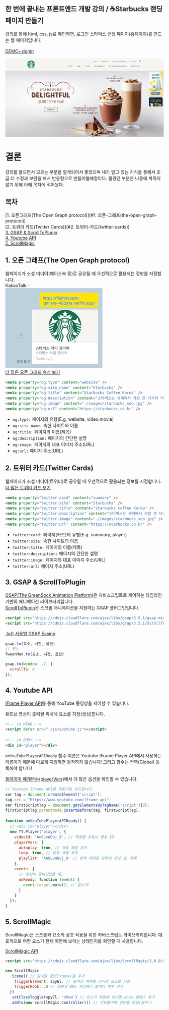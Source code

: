 ## 한 번에 끝내는 프론트엔드 개발 강의 / ☕Starbucks 랜딩 페이지 만들기

강의를 통해 html, css, js로 메인화면, 로그인 스타벅스 랜딩 페이지(홈페이지)를 만드는 웹 페이지입니다. 
<br />
<br />
[DEMO+signin](https://dev-starbucks.netlify.app/)  


![스타벅스 메인이미지](/_assets/main_screenshot.PNG)

  
# 결론  
강의를 들으면서 모르는 부분을 알게되어서 좋았으며 내가 알고 있는 지식을 통해서 조금 더 수정과 보완을 해서 반응형으로 만들어볼예정이다.
몰랐던 부분은 나중에 까먹지 않기 위해 아래 목차에 적어놨다.
<br />

## 목차  
[1. 오픈그래프(The Open Graph protocol)](#1. 오픈-그래프(the-open-graph-protocol))  
[2. 트위터 카드(Twitter Cards)](#2. 트위터-카드(twitter-cards))  
[3. GSAP & ScrollToPlugin](#3.-GSAP-&-ScrollToPlugin)  
[4. Youtube API](#4.-Youtube-API)  
[5. ScrollMagic](#5.-ScrollMagic)  

## 1. 오픈 그래프(The Open Graph protocol)
웹페이지가 소셜 미디어(페이스북 등)로 공유될 때 우선적으로 활용되는 정보를 지정합니다.
<br />
KakaoTalk -  
![](/_assets/kakao_og_example.jpg)
<br />
[더 많은 오픈 그래프 속성 보기](https://ogp.me/)

```html
<meta property="og:type" content="website" />
<meta property="og:site_name" content="Starbucks" />
<meta property="og:title" content="Starbucks Coffee Korea" />
<meta property="og:description" content="스타벅스는 세계에서 가장 큰 다국적 커피 전문점으로, 64개국에서 총 23,187개의 매점을 운영하고 있습니다." />
<meta property="og:image" content="./images/starbucks_seo.jpg" />
<meta property="og:url" content="https://starbucks.co.kr" />
```

- ```og:type:``` 페이지의 유형(E.g, website, video.movie)
- ```og:site_name:``` 속한 사이트의 이름
- ```og:title:``` 페이지의 이름(제목)
- ```og:description:``` 페이지의 간단한 설명
- ```og:image:``` 페이지의 대표 이미지 주소(URL)
- ```og:url:``` 페이지 주소(URL)

## 2. 트위터 카드(Twitter Cards)
웹페이지가 소셜 미디어(트위터)로 공유될 때 우선적으로 활용되는 정보를 지정합니다.
<br />
[더 많은 트위터 카드 보기](https://developer.twitter.com/en/docs/twitter-for-websites/cards/guides/getting-started)
```html
<meta property="twitter:card" content="summary" />
<meta property="twitter:site" content="Starbucks" />
<meta property="twitter:title" content="Starbucks Coffee Korea" />
<meta property="twitter:description" content="스타벅스는 세계에서 가장 큰 다국적 커피 전문점으로, 64개국에서 총 23,187개의 매점을 운영하고 있습니다." />
<meta property="twitter:image" content="./images/starbucks_seo.jpg" />
<meta property="twitter:url" content="https://starbucks.co.kr" />
```

- ```twitter:card:``` 페이지(카드)의 유형(E.g. summary, player)
- ```twitter:site:``` 속한 사이트의 이름
- ```twitter:title:``` 페이지의 이름(제목)
- ```twitter:description:``` 페이지의 간단한 설명
- ```twitter:image:``` 페이지의 대표 이미지 주소(URL)
- ```twitter:url:``` 페이지 주소(URL)

## 3. GSAP & ScrollToPlugin
[GSAP(The GreenSock Animation Platform)](https://greensock.com/gsap/)은 자바스크립트로 제어하는 타임라인 기반의 애니메이션 라이브러리입니다.  
[ScrollToPlugin](https://greensock.com/scrolltoplugin/)은 스크롤 애니메이션을 지원하는 GSAP 플러그인입니다.

```html
<script src="https://cdnjs.cloudflare.com/ajax/libs/gsap/3.5.1/gsap.min.js" integrity="sha512-IQLehpLoVS4fNzl7IfH8Iowfm5+RiMGtHykgZJl9AWMgqx0AmJ6cRWcB+GaGVtIsnC4voMfm8f2vwtY+6oPjpQ==" crossorigin="anonymous"></script>
<script src="https://cdnjs.cloudflare.com/ajax/libs/gsap/3.5.1/ScrollToPlugin.min.js" integrity="sha512-nTHzMQK7lwWt8nL4KF6DhwLHluv6dVq/hNnj2PBN0xMl2KaMm1PM02csx57mmToPAodHmPsipoERRNn4pG7f+Q==" crossorigin="anonymous"></script>
```
[.to() 사용법 GSAP Easing](https://greensock.com/docs/v2/Easing)

```javascript
gsap.to(요소, 시간, 옵션)
// 또는
TweenMax.to(요소, 시간, 옵션)
```
```javascript
gsap.to(window, .7, {
  scrollTo: 0
});
```
## 4. Youtube API
[IFrame Player API](https://developers.google.com/youtube/iframe_api_reference?hl=ko)를 통해 YouTube 동영상을 제어할 수 있습니다.

유튜브 영상이 출력될 위치에 요소를 지정(생성)합니다.
```html
<!-- in HEAD -->
<script defer src="./js/youtube.js"></script>

<!-- in BODY -->
<div id="player"></div>
```
```onYouTubePlayerAPIReady``` 함수 이름은 Youtube IFrame Player API에서 사용하는 이름이기 때문에 다르게 지정하면 동작하지 않습니다!
그리고 함수는 전역(Global) 등록해야 합니다!

[플레이어 매개변수(playerVars)](https://developers.google.com/youtube/player_parameters.html?playerVersion=HTML5&hl=ko#Parameters)에서 더 많은 옵션을 확인할 수 있습니다.
```javascript
// Youtube IFrame API를 비동기로 로드합니다.
var tag = document.createElement('script');
tag.src = "https://www.youtube.com/iframe_api";
var firstScriptTag = document.getElementsByTagName('script')[0];
firstScriptTag.parentNode.insertBefore(tag, firstScriptTag);

function onYouTubePlayerAPIReady() {
  // <div id="player"></div>
  new YT.Player('player', {
    videoId: 'An6LvWQuj_8', // 재생할 유튜브 영상 ID
    playerVars: {
      autoplay: true, // 자동 재생 유무
      loop: true, // 반복 재생 유무
      playlist: 'An6LvWQuj_8' // 반복 재생할 유튜브 영상 ID 목록
    },
    events: {
      // 영상이 준비되었을 때,
      onReady: function (event) {
        event.target.mute(); // 음소거!
      }
    }
  });
}
```
## 5. ScrollMagic
ScrollMagic은 스크롤과 요소의 상호 작용을 위한 자바스크립트 라이브러리입니다.
대표적으로 어떤 요소가 현재 화면에 보이는 상태인지를 확인할 때 사용합니다.

[ScrollMagic API](http://scrollmagic.io/docs/)
```html
<script src="https://cdnjs.cloudflare.com/ajax/libs/ScrollMagic/2.0.8/ScrollMagic.min.js"></script>
```
```javascript
new ScrollMagic
  .Scene({ // 감시할 장면(Scene)을 추가
    triggerElement: spyEl, // 보여짐 여부를 감시할 요소를 지정
    triggerHook: .8 // 화면의 80% 지점에서 보여짐 여부 감시
  })
  .setClassToggle(spyEl, 'show') // 요소가 화면에 보이면 show 클래스 추가
  .addTo(new ScrollMagic.Controller()) // 컨트롤러에 장면을 할당(필수!)
```

